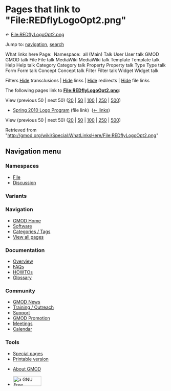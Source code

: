 <div id="mw-page-base" class="noprint">

</div>

<div id="mw-head-base" class="noprint">

</div>

<div id="content" class="mw-body" role="main">

<span id="top"></span>

<div id="mw-js-message" style="display:none;">

</div>



# <span dir="auto">Pages that link to "File:REDflyLogoOpt2.png"</span>

<div id="bodyContent">

<div id="contentSub">

←
[File:REDflyLogoOpt2.png](/wiki/File:REDflyLogoOpt2.png "File:REDflyLogoOpt2.png")

</div>

<div id="jump-to-nav" class="mw-jump">

Jump to: [navigation](#mw-navigation), [search](#p-search)

</div>

<div id="mw-content-text">

What links here Page:  Namespace:  all (Main) Talk User User talk GMOD
GMOD talk File File talk MediaWiki MediaWiki talk Template Template talk
Help Help talk Category Category talk Property Property talk Type Type
talk Form Form talk Concept Concept talk Filter Filter talk Widget
Widget talk

Filters
[Hide](/mediawiki/index.php?title=Special:WhatLinksHere/File:REDflyLogoOpt2.png&hidetrans=1 "Special:WhatLinksHere/File:REDflyLogoOpt2.png")
transclusions \|
[Hide](/mediawiki/index.php?title=Special:WhatLinksHere/File:REDflyLogoOpt2.png&hidelinks=1 "Special:WhatLinksHere/File:REDflyLogoOpt2.png")
links \|
[Hide](/mediawiki/index.php?title=Special:WhatLinksHere/File:REDflyLogoOpt2.png&hideredirs=1 "Special:WhatLinksHere/File:REDflyLogoOpt2.png")
redirects \|
[Hide](/mediawiki/index.php?title=Special:WhatLinksHere/File:REDflyLogoOpt2.png&hideimages=1 "Special:WhatLinksHere/File:REDflyLogoOpt2.png")
file links

The following pages link to
**[File:REDflyLogoOpt2.png](/wiki/File:REDflyLogoOpt2.png "File:REDflyLogoOpt2.png")**:

View (previous 50 \| next 50)
([20](/mediawiki/index.php?title=Special:WhatLinksHere/File:REDflyLogoOpt2.png&limit=20 "Special:WhatLinksHere/File:REDflyLogoOpt2.png")
\|
[50](/mediawiki/index.php?title=Special:WhatLinksHere/File:REDflyLogoOpt2.png&limit=50 "Special:WhatLinksHere/File:REDflyLogoOpt2.png")
\|
[100](/mediawiki/index.php?title=Special:WhatLinksHere/File:REDflyLogoOpt2.png&limit=100 "Special:WhatLinksHere/File:REDflyLogoOpt2.png")
\|
[250](/mediawiki/index.php?title=Special:WhatLinksHere/File:REDflyLogoOpt2.png&limit=250 "Special:WhatLinksHere/File:REDflyLogoOpt2.png")
\|
[500](/mediawiki/index.php?title=Special:WhatLinksHere/File:REDflyLogoOpt2.png&limit=500 "Special:WhatLinksHere/File:REDflyLogoOpt2.png"))

- [Spring 2010 Logo
  Program](/wiki/Spring_2010_Logo_Program "Spring 2010 Logo Program")
  (file link) ‎ <span class="mw-whatlinkshere-tools">([←
  links](/mediawiki/index.php?title=Special:WhatLinksHere&target=Spring+2010+Logo+Program "Special:WhatLinksHere"))</span>

View (previous 50 \| next 50)
([20](/mediawiki/index.php?title=Special:WhatLinksHere/File:REDflyLogoOpt2.png&limit=20 "Special:WhatLinksHere/File:REDflyLogoOpt2.png")
\|
[50](/mediawiki/index.php?title=Special:WhatLinksHere/File:REDflyLogoOpt2.png&limit=50 "Special:WhatLinksHere/File:REDflyLogoOpt2.png")
\|
[100](/mediawiki/index.php?title=Special:WhatLinksHere/File:REDflyLogoOpt2.png&limit=100 "Special:WhatLinksHere/File:REDflyLogoOpt2.png")
\|
[250](/mediawiki/index.php?title=Special:WhatLinksHere/File:REDflyLogoOpt2.png&limit=250 "Special:WhatLinksHere/File:REDflyLogoOpt2.png")
\|
[500](/mediawiki/index.php?title=Special:WhatLinksHere/File:REDflyLogoOpt2.png&limit=500 "Special:WhatLinksHere/File:REDflyLogoOpt2.png"))

</div>

<div class="printfooter">

Retrieved from
"<http://gmod.org/wiki/Special:WhatLinksHere/File:REDflyLogoOpt2.png>"

</div>

<div id="catlinks" class="catlinks catlinks-allhidden">

</div>

<div class="visualClear">

</div>

</div>

</div>

<div id="mw-navigation">

## Navigation menu

<div id="mw-head">



<div id="left-navigation">

<div id="p-namespaces" class="vectorTabs" role="navigation"
aria-labelledby="p-namespaces-label">

### Namespaces

- <span id="ca-nstab-image"><a href="/wiki/File:REDflyLogoOpt2.png" accesskey="c"
  title="View the file page [c]">File</a></span>
- <span id="ca-talk"><a
  href="/mediawiki/index.php?title=File_talk:REDflyLogoOpt2.png&amp;action=edit&amp;redlink=1"
  accesskey="t"
  title="Discussion about the content page [t]">Discussion</a></span>

</div>

<div id="p-variants" class="vectorMenu emptyPortlet" role="navigation"
aria-labelledby="p-variants-label">

### 

### Variants[](#)

<div class="menu">

</div>

</div>

</div>

<div id="right-navigation">





</div>



</div>

</div>

</div>

<div id="mw-panel">

<div id="p-logo" role="banner">

<a href="/wiki/Main_Page"
style="background-image: url(http://gmod.org/images/GMOD-cogs.png);"
title="Visit the main page"></a>

</div>

<div id="p-Navigation" class="portal" role="navigation"
aria-labelledby="p-Navigation-label">

### Navigation

<div class="body">

- <span id="n-GMOD-Home">[GMOD Home](/wiki/Main_Page)</span>
- <span id="n-Software">[Software](/wiki/GMOD_Components)</span>
- <span id="n-Categories-.2F-Tags">[Categories /
  Tags](/wiki/Categories)</span>
- <span id="n-View-all-pages">[View all
  pages](/wiki/Special:AllPages)</span>

</div>

</div>

<div id="p-Documentation" class="portal" role="navigation"
aria-labelledby="p-Documentation-label">

### Documentation

<div class="body">

- <span id="n-Overview">[Overview](/wiki/Overview)</span>
- <span id="n-FAQs">[FAQs](/wiki/Category:FAQ)</span>
- <span id="n-HOWTOs">[HOWTOs](/wiki/Category:HOWTO)</span>
- <span id="n-Glossary">[Glossary](/wiki/Glossary)</span>

</div>

</div>

<div id="p-Community" class="portal" role="navigation"
aria-labelledby="p-Community-label">

### Community

<div class="body">

- <span id="n-GMOD-News">[GMOD News](/wiki/GMOD_News)</span>
- <span id="n-Training-.2F-Outreach">[Training /
  Outreach](/wiki/Training_and_Outreach)</span>
- <span id="n-Support">[Support](/wiki/Support)</span>
- <span id="n-GMOD-Promotion">[GMOD
  Promotion](/wiki/GMOD_Promotion)</span>
- <span id="n-Meetings">[Meetings](/wiki/Meetings)</span>
- <span id="n-Calendar">[Calendar](/wiki/Calendar)</span>

</div>

</div>

<div id="p-tb" class="portal" role="navigation"
aria-labelledby="p-tb-label">

### Tools

<div class="body">

- <span id="t-specialpages"><a href="/wiki/Special:SpecialPages" accesskey="q"
  title="A list of all special pages [q]">Special pages</a></span>
- <span id="t-print"><a
  href="/mediawiki/index.php?title=Special:WhatLinksHere/File:REDflyLogoOpt2.png&amp;printable=yes"
  rel="alternate" accesskey="p"
  title="Printable version of this page [p]">Printable version</a></span>

</div>

</div>

</div>

</div>

<div id="footer" role="contentinfo">

- <span id="footer-places-about">[About
  GMOD](/wiki/GMOD:About "GMOD:About")</span>

<!-- -->

- <span id="footer-copyrightico">[<img src="http://www.gnu.org/graphics/gfdl-logo-small.png" width="88"
  height="31" alt="a GNU Free Documentation License" />](http://www.gnu.org/licenses/fdl-1.3.html)</span>




</div>
